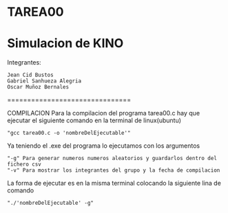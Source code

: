 # TAREA00
Simulacion de KINO
===============================
Integrantes: 

	Jean Cid Bustos
	Gabriel Sanhueza Alegria
	Oscar Muñoz Bernales

===============================

COMPILACION
Para la compilacion del programa tarea00.c hay que ejecutar el siguiente comando en la terminal de linux(ubuntu)

	"gcc tarea00.c -o 'nombreDelEjecutable'"

Ya teniendo el .exe del programa lo ejecutamos con los argumentos 

	"-g" Para generar numeros numeros aleatorios y guardarlos dentro del fichero csv
 	"-v" Para mostrar los integrantes del grupo y la fecha de compilacion

La forma de ejecutar es en la misma terminal colocando la siguiente lina de comando

	"./'nombreDelEjecutable' -g"
